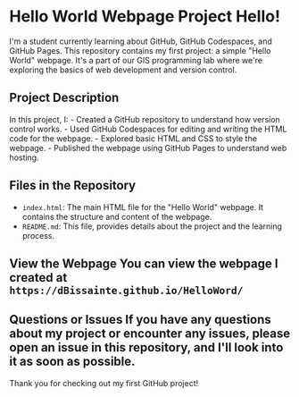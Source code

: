 # Hello World Webpage Project Hello! 

I'm a student currently learning about GitHub, GitHub Codespaces, and GitHub Pages. This repository contains my first project: a simple "Hello World" webpage. It's a part of our GIS programming lab where we're exploring the basics of web development and version control. 

## Project Description 

In this project, I: - Created a GitHub repository to understand how version control works. - Used GitHub Codespaces for editing and writing the HTML code for the webpage. - Explored basic HTML and CSS to style the webpage. - Published the webpage using GitHub Pages to understand web hosting. 

## Files in the Repository 

- `index.html`: The main HTML file for the "Hello World" webpage. It contains the structure and content of the webpage. 
- `README.md`: This file, provides details about the project and the learning process. 

## View the Webpage You can view the webpage I created at `https://dBissainte.github.io/HelloWord/`

## Questions or Issues If you have any questions about my project or encounter any issues, please open an issue in this repository, and I'll look into it as soon as possible. 

Thank you for checking out my first GitHub project!
